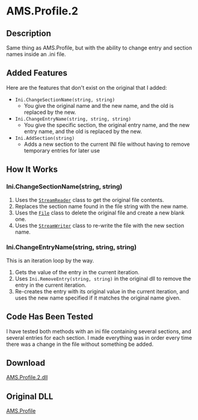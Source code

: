 # AMS.Profile.2
## Description
Same thing as AMS.Profile, but with the ability to change entry and section names inside an .ini file.

## Added Features
Here are the features that don't exist on the original that I added:
  - `Ini.ChangeSectionName(string, string)`
    - You give the original name and the new name, and the old is replaced by the new.
  - `Ini.ChangeEntryName(string, string, string)`
    - You give the specific section, the original entry name, and the new entry name, and the old is replaced by the new.
  - `Ini.AddSection(string)`
    - Adds a new section to the current INI file without having to remove temporary entries for later use

## How It Works
### Ini.ChangeSectionName(string, string)
1. Uses the [`StreamReader`](https://docs.microsoft.com/en-us/dotnet/api/system.io.streamreader?view=net-6.0) class to get the original file contents.
2. Replaces the section name found in the file string with the new name.
3. Uses the [`File`](https://docs.microsoft.com/en-us/dotnet/api/system.io.file?view=net-6.0) class to delete the original file and create a new blank one.
4. Uses the [`StreamWriter`](https://docs.microsoft.com/en-us/dotnet/api/system.io.streamwriter?view=net-6.0) class to re-write the file with the new section name.

### Ini.ChangeEntryName(string, string, string)
This is an iteration loop by the way.
1. Gets the value of the entry in the current iteration.
2. Uses `Ini.RemoveEntry(string, string)` in the original dll to remove the entry in the current iteration.
3. Re-creates the entry with its original value in the current iteration, and uses the new name specified if it matches the original name given.

## Code Has Been Tested
I have tested both methods with an ini file containing several sections, and several entries for each section. I made everything was in order every time there was a change in the file without something be added.

## Download
[AMS.Profile.2.dll](https://github.com/Lexz-08/AMS.Profile.2/releases/download/ams.profile.2/AMS.Profile.2.dll)

## Original DLL
[AMS.Profile](https://www.nuget.org/packages/Ams.Profile/)
